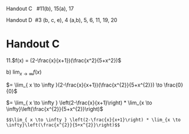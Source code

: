 Handout C   #11(b), 15(a), 17

Handout D  #3 (b, c, e), 4 (a,b), 5, 6, 11, 19, 20

# Handout C

11.$f(x) = (2-\frac{x}{x+1})(\frac{x^2}{5+x^2})$

b) $\lim_{ x \to \infty } f(x)$

$= \lim_{ x \to \infty }(2-\frac{x}{x+1})(\frac{x^{2}}{5+x^{2}}) \to \frac{0}{0}$

$= \lim_{ x \to \infty } \left(2-\frac{x}{x+1}\right) * \lim_{x \to \infty}\left(\frac{x^{2}}{5+x^{2}}\right)$

```Tex
$$\lim_{ x \to \infty } \left(2-\frac{x}{x+1}\right) * \lim_{x \to \infty}\left(\frac{x^{2}}{5+x^{2}}\right)$$
```

